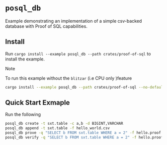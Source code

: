 # `posql_db`

Example demonstrating an implementation of a simple csv-backed database with Proof of SQL capabilities.

## Install
Run `cargo install --example posql_db --path crates/proof-of-sql` to install the example.

> [!NOTE]
> To run this example without the `blitzar` (i.e CPU only )feature 
> ```bash
> cargo install --example posql_db --path crates/proof-of-sql --no-default-features --features="rayon"
> ```

## Quick Start Exmaple
Run the following
```bash
posql_db create -t sxt.table -c a,b -d BIGINT,VARCHAR
posql_db append -t sxt.table -f hello_world.csv
posql_db prove -q "SELECT b FROM sxt.table WHERE a = 2" -f hello.proof
posql_db verify -q "SELECT b FROM sxt.table WHERE a = 2" -f hello.proof
```